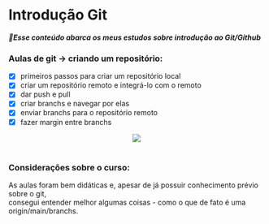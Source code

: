 # Introdução Git

***:dizzy:Esse conteúdo abarca os meus estudos sobre introdução ao Git/Github***

### Aulas de git -> criando um repositório:

- [x] primeiros passos para criar um repositório local
- [x] criar um repositório remoto e integrá-lo com o remoto
- [x] dar push e pull
- [x] criar branchs e navegar por elas
- [x] enviar branchs para o repositório remoto
- [x] fazer margin entre branchs
  
<div align="center">
  <img src="https://github.com/user-attachments/assets/a63aad8a-9c75-4abb-898d-e6ae51e1ed8f">
</div><br>

### Considerações sobre o curso:
As aulas foram bem didáticas e, apesar de já possuir conhecimento prévio sobre o git,<br> 
consegui entender melhor algumas coisas - como o que de fato é uma origin/main/branchs.
